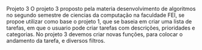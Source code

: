 Projeto 3
O projeto 3 proposto pela materia desenvolvimento de algoritmos no segundo semestre de ciencias da computação na faculdade FEI, se propoe utilizar como base o projeto 1, que se baseia em criar uma lista de tarefas, em que o usuario pode criar tarefas com descrições, prioridades e categorias. No projeto 3 devemos criar novas funções, para colocar o andamento da tarefa, e diversos filtros.
